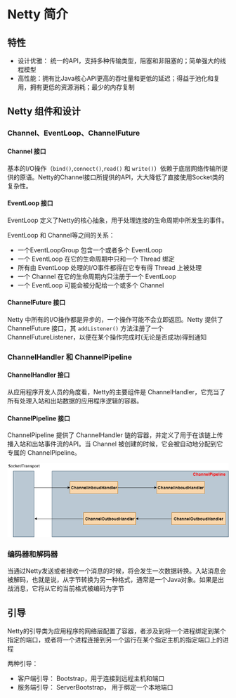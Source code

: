 # Netty 简介

## 特性

+ 设计优雅： 统一的API，支持多种传输类型，阻塞和非阻塞的；简单强大的线程模型
+ 高性能：拥有比Java核心API更高的吞吐量和更低的延迟；得益于池化和复用，拥有更低的资源消耗；最少的内存复制

## Netty 组件和设计

### Channel、EventLoop、ChannelFuture

#### Channel 接口

基本的I/O操作（`bind()`,`connect()`,`read()` 和 `write()`）依赖于底层网络传输所提供的原语。Netty的Channel接口所提供的API，大大降低了直接使用Socket类的复杂性。

#### EventLoop 接口

EventLoop 定义了Netty的核心抽象，用于处理连接的生命周期中所发生的事件。

EventLoop 和 Channel等之间的关系：

+ 一个EventLoopGroup 包含一个或者多个 EventLoop
+ 一个 EventLoop 在它的生命周期中只和一个 Thread 绑定
+ 所有由 EventLoop 处理的I/O事件都得在它专有得 Thread 上被处理
+ 一个 Channel 在它的生命周期内只注册于一个 EventLoop
+ 一个 EventLoop 可能会被分配给一个或多个 Channel

#### ChannelFuture 接口

Netty 中所有的I/O操作都是异步的，一个操作可能不会立即返回。Netty 提供了 ChannelFuture 接口，其 `addListener()` 方法注册了一个 ChannelFutureListener，以便在某个操作完成时(无论是否成功)得到通知

### ChannelHandler 和 ChannelPipeline

#### ChannelHandler 接口

从应用程序开发人员的角度看，Netty的主要组件是 ChannelHandler，它充当了所有处理入站和出站数据的应用程序逻辑的容器。

#### ChannelPipeline 接口

ChannelPipeline 提供了 ChannelHandler 链的容器，并定义了用于在该链上传播入站和出站事件流的API。当 Channel 被创建的时候，它会被自动地分配到它专属的 ChannelPipeline。

![](img/netty_ChannelPipeline.png)

### 编码器和解码器

当通过Netty发送或者接收一个消息的时候，将会发生一次数据转换。入站消息会被解码，也就是说，从字节转换为另一种格式，通常是一个Java对象。如果是出战消息，它将从它的当前格式被编码为字节

## 引导

Netty的引导类为应用程序的网络层配置了容器，者涉及到将一个进程绑定到某个指定的端口，或者将一个进程连接到另一个运行在某个指定主机的指定端口上的进程

两种引导：

+ 客户端引导： Bootstrap，用于连接到远程主机和端口
+ 服务端引导： ServerBootstrap， 用于绑定一个本地端口